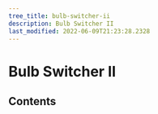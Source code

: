 ```yaml
---
tree_title: bulb-switcher-ii
description: Bulb Switcher II
last_modified: 2022-06-09T21:23:28.2328
---
```


# Bulb Switcher II

## Contents
